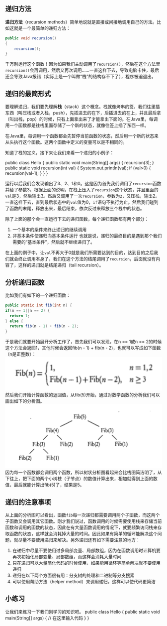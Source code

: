 递归方法
------
**递归方法**（recursion methods）简单地说就是直接或间接地调用自己的方法。比如这就是一个最简单的递归方法：
```java
public void recursion()
{
	recursion();
} 
```

千万别运行这个函数！因为如果我们主动调用了`recursion()`，然后在这个方法里`recursion()`会再调用，然后又再次调用……一直这样下去，导致电脑卡住，最后还会导致Java报错（实际上是一个叫做“栈”的结构存不下了），程序被迫退出。

递归的最简形式
-----

要理解递归，我们要先理解**栈**（stack）这个概念。栈就像烤串的签，我们往里插东西（叫压栈或者入栈，push），先插进去的在下，后插进去的在上，并且最后拿（叫出栈，pop）的时候，只有上面拿出来了才能拿出下面的。在Java里，每调用一个函数都是往栈里面存储了一个新的状态，就像往签上插了东西一样。

在Java里，每调用一个函数都会先暂停当前函数的状态，然后用一个新的状态来从头执行这个函数。这两个函数中定义的变量可以是不相同的。

知道了栈的定义，接下来让我们来看一个递归的小例子：

<lab lang="java" parameters="filename=Hello.java">
public class Hello {
  public static void main(String[] args) {
      recursion(3);
  }
  public static void recursion(int val) {
    System.out.println(val);
    if (val>0) {
      recursion(val-1);
    }
  } 
}
</lab>

运行以后我们会发现输出了3、2、1和0。这是因为首先我们调用了`recursion`函数并给了参数3，根据上面的说明，在栈上压入了`recursion`这个状态，并且里面的`val`是3，然后输出3。然后又调用了一次`recursion`，参数为`2`，又压栈，输出2。一直这样下去，直到最后状态中的`val`值为0，`if`语句不执行为止。然后我们碰到了函数的末尾，释放出来，最后结束，依次反过来释放三个栈中的状态。

除了上面的那个会一直运行下去的递归函数，每个递归函数都有两个部分：
1. 一个基本的条件来终止递归的继续调用
2. 非基本条件使递归向基本条件运行
也就是说，递归的最终目的是遇到那个我们需要的“基本条件”，然后就不继续递归了。
	
在上面的例子中，让`val`不再大于0就是我们所需要达到的目的，达到目的之后我们就会终止调用本身了，我们在这个方法的结尾调用了`recursion`，后面就没有内容了，这样的递归就是结尾递归（tail recursion）。

分析递归函数
------
比如我们有如下的一个递归函数：
```java
public static int fib(int n) {
if(n == 1||n == 2) {
  return 1;
} else {
  return fib(n - 1) + fib(n - 2);
}
```
于是我们就要开始展开分析工作了，首先我们可以发现，在n == 1或n == 2的时候这个方法会返回1，其他时候会返回fib(n - 1) + fib(n - 2)，也就可以写成如下函数（n是正整数）：
![ch01_Pic1](ch01_Pic1.png)
然后我们开始计算函数的返回值，从fib(5)开始，通过对数学函数的分析我们可以画出如下的分析图。
![ch01_Pic2](ch01_Pic2.png)
因为每一个函数都会调用两个函数，所以树状分析图看起来会比栈图简洁明了，从下往上，把下面的两个小树枝（子节点）的数值计算出来，相加就得到上面的数值，最后就能计算出fib(5)了，结果是5。

递归的注意事项
------
从上面的分析图可以看出，函数`fib`每一次递归都需要调用两个子函数，而这两个子函数又会调用其它函数。刚才我们说过，函数调用的时候需要使用栈来存储当前函数和调用的函数的状态，因此在有大量函数调用的情况下，就要频繁访问栈来存取函数的状态，这样就会消耗掉大量的时间。因此如果有简单的循环能解决这个问题，就尽量不要使用递归来解决。另外递归还有如下需要注意的地方：
1. 在递归中尽量不要使用过多局部变量、局部数组，因为在函数调用时计算机要再次初始化局部变量、局部数组，而这样会消耗大量时间
2. 只在递归可以大量简化代码的时候使用，如果能用循环等简单解决就不要使用递归
3. 递归在以下两个方面很有用：分支树的处理和二进制等分支搜索
4. 可以使用帮助方法（helper method）来调用递归，这样可以使代码更简洁

小练习
------
让我们来练习一下我们刚学习的知识吧。
<lab lang="java" parameters="filename=Hello.java">
public class Hello {
  public static void main(String[] args) {
      // 在这里输入代码
  }
}
</lab>